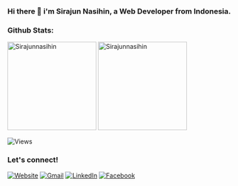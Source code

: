 ### Hi there 👋 i'm Sirajun Nasihin, a Web Developer from Indonesia.

### Github Stats:
<p>
    <img src="https://github-readme-stats.vercel.app/api?username=Sirajunnasihin&show_icons=true&include_all_commits=true&count_private=true" alt="Sirajunnasihin" height="200" />
    <img src="https://github-readme-stats.vercel.app/api/top-langs/?username=Sirajunnasihin&layout=compact&langs_count=10" alt="Sirajunnasihin" height="200" />
</p>

![Views](https://komarev.com/ghpvc/?username=Sirajunnasihin)

### Let's connect!

[![Website](https://img.shields.io/badge/website-text%20blue?style=for-the-badge&logo=web&logoColor=white)](https://aifa-kreatif.biz.id)
[![Gmail](https://img.shields.io/badge/Gmail-EA4335?style=for-the-badge&logo=gmail&logoColor=white)](mailto:therasoftware010@gmail.com?subject=github_message)
[![LinkedIn](https://img.shields.io/badge/LinkedIn-0A66C2?style=for-the-badge&logo=linkedin&logoColor=white)](https://www.linkedin.com/in/sirajun-nasihin)
[![Facebook](https://img.shields.io/badge/Facebook-1877F2?style=for-the-badge&logo=facebook&logoColor=white)](https://web.facebook.com/sirajunnasihin.kom)
